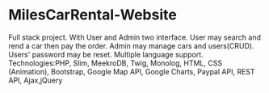 # MilesCarRental-Website
Full stack project.
With User and Admin two interface. User may search and rend a car then pay the order. Admin may manage cars and users(CRUD). Users' password may be reset. Multiple language support.
Technologies:PHP, Slim, MeekroDB, Twig, Monolog, HTML, CSS (Animation), Bootstrap, Google Map API, Google Charts, Paypal API, REST API, Ajax,jQuery
